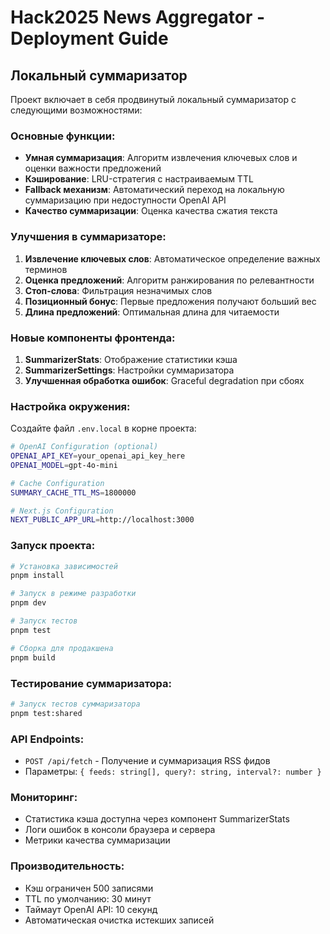 # Hack2025 News Aggregator - Deployment Guide

## Локальный суммаризатор

Проект включает в себя продвинутый локальный суммаризатор с следующими возможностями:

### Основные функции:
- **Умная суммаризация**: Алгоритм извлечения ключевых слов и оценки важности предложений
- **Кэширование**: LRU-стратегия с настраиваемым TTL
- **Fallback механизм**: Автоматический переход на локальную суммаризацию при недоступности OpenAI API
- **Качество суммаризации**: Оценка качества сжатия текста

### Улучшения в суммаризаторе:

1. **Извлечение ключевых слов**: Автоматическое определение важных терминов
2. **Оценка предложений**: Алгоритм ранжирования по релевантности
3. **Стоп-слова**: Фильтрация незначимых слов
4. **Позиционный бонус**: Первые предложения получают больший вес
5. **Длина предложений**: Оптимальная длина для читаемости

### Новые компоненты фронтенда:

1. **SummarizerStats**: Отображение статистики кэша
2. **SummarizerSettings**: Настройки суммаризатора
3. **Улучшенная обработка ошибок**: Graceful degradation при сбоях

### Настройка окружения:

Создайте файл `.env.local` в корне проекта:

```bash
# OpenAI Configuration (optional)
OPENAI_API_KEY=your_openai_api_key_here
OPENAI_MODEL=gpt-4o-mini

# Cache Configuration
SUMMARY_CACHE_TTL_MS=1800000

# Next.js Configuration
NEXT_PUBLIC_APP_URL=http://localhost:3000
```

### Запуск проекта:

```bash
# Установка зависимостей
pnpm install

# Запуск в режиме разработки
pnpm dev

# Запуск тестов
pnpm test

# Сборка для продакшена
pnpm build
```

### Тестирование суммаризатора:

```bash
# Запуск тестов суммаризатора
pnpm test:shared
```

### API Endpoints:

- `POST /api/fetch` - Получение и суммаризация RSS фидов
- Параметры: `{ feeds: string[], query?: string, interval?: number }`

### Мониторинг:

- Статистика кэша доступна через компонент SummarizerStats
- Логи ошибок в консоли браузера и сервера
- Метрики качества суммаризации

### Производительность:

- Кэш ограничен 500 записями
- TTL по умолчанию: 30 минут
- Таймаут OpenAI API: 10 секунд
- Автоматическая очистка истекших записей

